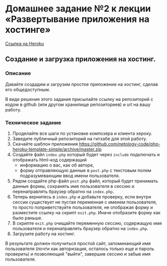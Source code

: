 # Домашнее задание №2 к лекции «Развертывание приложения на хостинге»

[Ссылка на Heroku](https://bphp-hw-8-2-authorization.herokuapp.com/)

## Создание и загрузка приложения на хостинг.

### Описание

Давайте создадим и загрузим простое приложение на хостинг, сделав его общедоступным.

В виде решения этого задания присылайте ссылку на репозиторий с кодом в github
(или другом хранилище репозиториев) и url на вашу работу.

### Техническое задание
1. Проделайте все шаги по установке композера и клиента хероку.
1. Заведите публичный репозиторий на гитхабе для этой работу.
1. Скачайте шаблон приложения https://github.com/netology-code/php-heroku-template-simple/archive/master.zip
1. Создайте файл `index.php` который будет через `include` подключать и отображать html-код содержащий
    * информацию о вас, как об авторе,
    * форму отправляющую данные в `post.php` с текстовым полем подразумевающим ввод имени пользователя.
1. Рядом создайте php-файл `post.php` файл, который будет принимать данные формы,
   сохранять имя пользователя в сессию и перенаправлять браузер обратно на `index.php`.
1. Теперь вернитесь в `index.php` и добавьте проверку, если внутри сессии существует
  не пустая переменная с именем пользователя, то просто поприветствуйте пользователя,
  не отображая форму и разместите ссылку на скрипт `exit.php`.
  Иначе отобразите форму как было раньше.
1. В скрипте `exit.php` очищайте переменную сессию, содержащую имя пользователя
   и перенаправлять браузер обратно на `index.php`.
1. Загрузите работу на хостинг.

В результате должен получиться простой сайт, запоминающий имя пользователя (почти как авторизация,
осталось только еще и пароль проверить) и позволяющий "выйти", завершив сессию и забыв имя пользователя.
